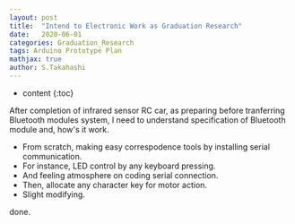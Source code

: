 ```yaml
---
layout: post
title:  "Intend to Electronic Work as Graduation Research"
date:   2020-06-01
categories: Graduation_Research
tags: Arduino Prototype Plan
mathjax: true
author: S.Takahashi
---
```


* content
{:toc}

After completion of infrared sensor RC car, as preparing before tranferring Bluetooth modules system, I need to understand specification of Bluetooth module and, how's it work.
- From scratch, making easy correspodence tools by installing serial communication.
- For instance, LED control by any keyboard pressing.
- And feeling atmosphere on coding serial connection.
- Then, allocate any character key for motor action.
- Slight modifying.

done.